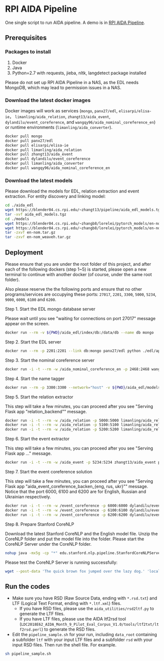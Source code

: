 # RPI AIDA Pipeline
One single script to run AIDA pipeline. A demo is in [RPI AIDA Pipeline](https://blender04.cs.rpi.edu/~lim22/aida_api/extraction.html).

## Prerequisites
### Packages to install
1. Docker
2. Java
3. Python=2.7 with requests, jieba, nltk, langdetect package installed

Please do not set up RPI AIDA Pipeline in a NAS, as the EDL needs MongoDB, which may lead to permission issues in a NAS.

### Download the latest docker images
Docker images will work as services (`mongo`, `panx27/edl`, `elisarpi/elisa-ie`， `limanling/aida_relation`, `zhangt13/aida_event`,  `dylandilu/event_coreference`, and `wangqy96/aida_nominal_coreference_en`) or runtime environments (`limanling/aida_converter`).
```bash
docker pull mongo
docker pull panx27/edl
docker pull elisarpi/elisa-ie
docker pull limanling/aida_relation
docker pull zhangt13/aida_event
docker pull dylandilu/event_coreference
docker pull limanling/aida_converter
docker pull wangqy96/aida_nominal_coreference_en
```

### Download the latest models
Please download the models for EDL, relation extraction and event extraction.
For entity discovery and linking model:
```bash
cd ./aida_edl
wget https://blender04.cs.rpi.edu/~zhangt13/pipeline/aida_edl_models.tgz
tar -xvf aida_edl_models.tgz
cd ./models
wget https://blender04.cs.rpi.edu/~zhangb8/lorelei/pytorch_models/en-nom.tar.gz
wget https://blender04.cs.rpi.edu/~zhangb8/lorelei/pytorch_models/en-nom_weaveh.tar.gz
tar -zxvf en-nom.tar.gz
tar -zxvf en-nom_weaveh.tar.gz
```

## Deployment
Please ensure that you are under the root folder of this project, and after each of the following dockers (step 1~5) is started, please open a new terminal to continue with another docker (of course, under the same root folder).

Also please reserve the the following ports and ensure that no other programs/services are occupying these ports: `27017`, `2201`, `3300`, `5000`, `5234`, `9000`, `6000`, `6100` and `6200`.

Step 1. Start the EDL mongo database server

Please wait until you see "waiting for connections on port 27017" message appear on the screen.

```bash
docker run --rm -v ${PWD}/aida_edl/index/db:/data/db --name db mongo
```

Step 2. Start the EDL server
```bash
docker run --rm -p 2201:2201 --link db:mongo panx27/edl python ./edl/api/web.py 2201
```

Step 3. Start the nominal coreference server
```bash
docker run -i -t --rm -w /aida_nominal_coreference_en -p 2468:2468 wangqy96/aida_nominal_coreference_en python nominal_backend.py
```

Step 4. Start the name tagger
```bash
docker run --rm -p 3300:3300 --network="host" -v ${PWD}/aida_edl/models/:/usr/src/app/data/name_tagger/pytorch_models -ti elisarpi/elisa-ie /usr/src/app/lorelei_demo/run.py --preload --in_domain
```

Step 5. Start the relation extractor

This step will take a few minutes, you can proceed after you see "Serving Flask app "relation_backend"" message.
```bash
docker run -i -t --rm -w /aida_relation -p 5000:5000 limanling/aida_relation python relation_backend_en.py
docker run -i -t --rm -w /aida_relation -p 5100:5100 limanling/aida_relation python relation_backend_ru.py
docker run -i -t --rm -w /aida_relation -p 5200:5200 limanling/aida_relation python relation_backend_uk.py
```

Step 6. Start the event extractor

This step will take a few minutes, you can proceed after you see "Serving Flask app ..." message.
```bash
docker run -i -t --rm -w /aida_event -p 5234:5234 zhangt13/aida_event python gail_event.py
```

Step 7. Start the event coreference solution

This step will take a few minutes, you can proceed after you see "Serving Flask app "aida_event_coreference_backen_{eng, rus, ukr}"" message. Notice that the port 6000, 6100 and 6200 are for English, Russian and Ukrainian respectively.
```bash
docker run -i -t --rm -w /event_coreference -p 6000:6000 dylandilu/event_coreference python aida_event_coreference_backen_eng.py
docker run -i -t --rm -w /event_coreference -p 6100:6100 dylandilu/event_coreference python aida_event_coreference_backen_rus.py
docker run -i -t --rm -w /event_coreference -p 6200:6200 dylandilu/event_coreference python aida_event_coreference_backen_ukr.py
```

Step 8. Prepare Stanford CoreNLP

Download the latest Stanford CoreNLP and the English model file. Unzip the CoreNLP folder and put the model file into the folder. Please start the CoreNLP Server under the CoreNLP folder.

```bash
nohup java -mx5g -cp "*" edu.stanford.nlp.pipeline.StanfordCoreNLPServer -port 9000 -timeout 150000 -annotators tokenize,ssplit,pos,lemma,ner,regexner,depparse,entitymentions -outputFormat json > corenlp.log 2>&1 &
```

Please test the CoreNLP Server is running successfully:
```bash
wget --post-data 'The quick brown fox jumped over the lazy dog.' 'localhost:9000/?properties={"annotators":"tokenize,ssplit,pos,lemma,ner,regexner,depparse,entitymentions","outputFormat":"json"}'
```
<!-- Run Stanford CoreNLP using Docker.
```bash
docker pull graham3333/corenlp-complete
docker run -itd -p 9000:9000 --name corenlp graham3333/corenlp-complete
wget --post-data 'The quick brown fox jumped over the lazy dog.' 'localhost:9000/?properties={"annotators":"tokenize,ssplit,pos,lemma,ner,regexner,depparse,entitymentions","outputFormat":"json"}'
```-->

## Run the codes
* Make sure you have RSD (Raw Source Data, ending with `*.rsd.txt`) and LTF (Logical Text Format, ending with `*.ltf.xml`) files. 
	* If you have RSD files, please use the `aida_utilities/rsd2ltf.py` to generate the LTF files. 
	* If you have LTF files, please use the AIDA ltf2rsd tool (`LDC2018E62_AIDA_Month_9_Pilot_Eval_Corpus_V1.0/tools/ltf2txt/ltf2rsd.perl`) to generate the RSD files. 
* Edit the `pipeline_sample.sh` for your run, including `data_root` containing a subfolder `ltf` with your input LTF files and a subfolder `rsd` with your input RSD files. Then run the shell file. For example.
```bash
sh pipeline_sample.sh
```
